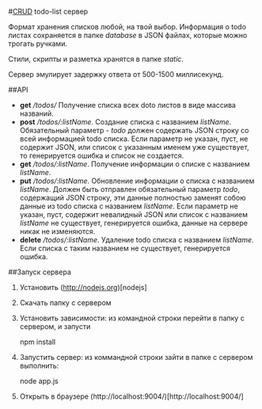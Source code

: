 #[CRUD](http://ru.wikipedia.org/wiki/CRUD) todo-list сервер

Формат хранения списков любой, на твой выбор. Информация о todo листах сохраняется в папке *database* в JSON файлах, которые можно трогать ручками.

Стили, скрипты и разметка хранятся в папке *static*.

Сервер эмулирует задержку ответа от 500-1500 миллисекунд.

##API

* **get** */todos/*
Получение списка всех doto листов в виде массива названий.
* **post** */todos/:listName*.
Создание списка с названием *listName*. Обязательный параметр - *todo* должен содержать JSON строку со всей информацией todo списка. Если параметр не указан, пуст, не содержит JSON, или список с указанным именем уже существует, то генерируется ошибка и список не создается.
* **get** */todos/:listName*. Получение информации о списке с названием *listName*.
* **put** */todos/:listName*. Обновление информации о списка с названием *listName*. Должен быть отправлен обязательный параметр *todo*, содержащий JSON строку, эти данные полностью заменят собою данные из todo списка с названием *listName*. Если параметр не указан, пуст, содержит невалидный JSON или список с названием *listName* не существует, генерируется ошибка, данные на сервере никак не изменяются.
* **delete** */todos/:listName*. Удаление todo списка с названием *listName*. Если списка с таким названием не существует, генерируется ошибка.


##Запуск сервера

1. Установить (http://nodejs.org)[nodejs]
2. Скачать папку с сервером
3. Установить зависимости: из командной строки перейти в папку с сервером, и запусти

	npm install

4. Запустить сервер: из коммандной строки зайти в папке с сервером выполнить:

	node app.js

5. Открыть в браузере (http://localhost:9004/)[http://localhost:9004/]
